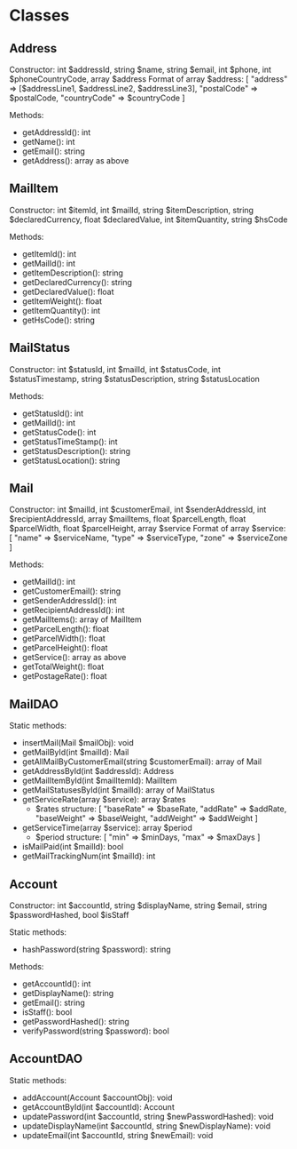 # Classes

## Address

Constructor: int $addressId, string $name, string $email, int $phone, int $phoneCountryCode, array $address
Format of array $address:
[
    "address" => [$addressLine1, $addressLine2, $addressLine3],
"postalCode" => $postalCode,
"countryCode" => $countryCode
]

Methods:

- getAddressId(): int
- getName(): int
- getEmail(): string
- getAddress(): array as above

## MailItem

Constructor: int $itemId, int $mailId, string $itemDescription, string $declaredCurrency, float $declaredValue, int $itemQuantity, string $hsCode

Methods:

- getItemId(): int
- getMailId(): int
- getItemDescription(): string
- getDeclaredCurrency(): string
- getDeclaredValue(): float
- getItemWeight(): float
- getItemQuantity(): int
- getHsCode(): string

## MailStatus

Constructor: int $statusId, int $mailId, int $statusCode, int $statusTimestamp, string $statusDescription, string $statusLocation

Methods:

- getStatusId(): int
- getMailId(): int
- getStatusCode(): int
- getStatusTimeStamp(): int
- getStatusDescription(): string
- getStatusLocation(): string

## Mail

Constructor: int $mailId, int $customerEmail, int $senderAddressId, int $recipientAddressId, array $mailItems, float $parcelLength, float $parcelWidth, float $parcelHeight, array $service
Format of array $service:
[
"name" => $serviceName,
"type" => $serviceType,
"zone" => $serviceZone
]

Methods:

- getMailId(): int
- getCustomerEmail(): string
- getSenderAddressId(): int
- getRecipientAddressId(): int
- getMailItems(): array of MailItem
- getParcelLength(): float
- getParcelWidth(): float
- getParcelHeight(): float
- getService(): array as above
- getTotalWeight(): float
- getPostageRate(): float

## MailDAO

Static methods:

- insertMail(Mail $mailObj): void
- getMailById(int $mailId): Mail
- getAllMailByCustomerEmail(string $customerEmail): array of Mail
- getAddressById(int $addressId): Address
- getMailItemById(int $mailItemId): MailItem
- getMailStatusesById(int $mailId): array of MailStatus
- getServiceRate(array $service): array $rates
  - $rates structure:
    [
    "baseRate" => $baseRate,
    "addRate" => $addRate,
    "baseWeight" => $baseWeight,
    "addWeight" => $addWeight
    ]
- getServiceTime(array $service): array $period
  - $period structure:
    [
    "min" => $minDays,
    "max" => $maxDays
    ]
- isMailPaid(int $mailId): bool
- getMailTrackingNum(int $mailId): int

## Account

Constructor: int $accountId, string $displayName, string $email, string $passwordHashed, bool $isStaff

Static methods:

- hashPassword(string $password): string

Methods:

- getAccountId(): int
- getDisplayName(): string
- getEmail(): string
- isStaff(): bool
- getPasswordHashed(): string
- verifyPassword(string $password): bool

## AccountDAO

Static methods:

- addAccount(Account $accountObj): void
- getAccountById(int $accountId): Account
- updatePassword(int $accountId, string $newPasswordHashed): void
- updateDisplayName(int $accountId, string $newDisplayName): void
- updateEmail(int $accountId, string $newEmail): void
